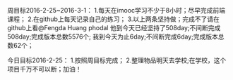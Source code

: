 周目标2016-2-25~2016-3-1：
1.每天在imooc学习不少于8小时；尽早完成前端课程；
2.在github上每天记录自己的练习；
3.以上两条坚持做；完成不了请在github上看@Fengda Huang  phodal  他到今天已经坚持了508day;不间断完成508day;完成版本总数5576个;
我到今天为止6day;不间断完成6day;完成版本总数62个；


今日目标2016-2-25：
1.按照周目标完成；
2.整理物品明天去学校;在学校，这个项目千万不可以断；加油！

